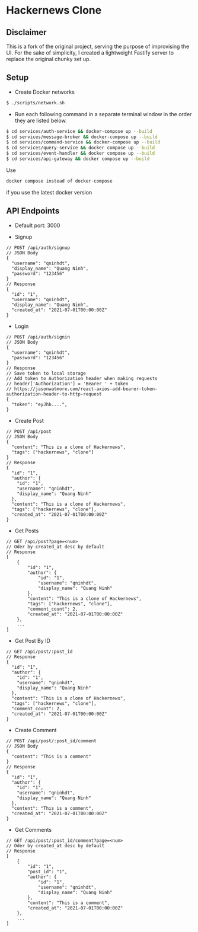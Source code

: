 # Hackernews Clone

## Disclaimer 

This is a fork of the original project, serving the purpose of improvising the UI. For the sake of simplicity, I created a lightweight Fastify server to replace the original chunky set up.


## Setup

- Create Docker networks
```bash
$ ./scripts/network.sh
```

- Run each following command in a separate terminal window in the order they are listed below.
```bash
$ cd services/auth-service && docker-compose up --build
$ cd services/message-broker && docker-compose up --build
$ cd services/command-service && docker-compose up --build
$ cd services/query-service && docker compose up --build
$ cd services/event-handler && docker compose up --build
$ cd services/api-gateway && docker compose up --build
```
Use 
```bash
docker compose instead of docker-compose
```
if you use the latest docker version
## API Endpoints

- Default port: 3000

- Signup
```jsonc
// POST /api/auth/signup
// JSON Body
{
  "username": "qninhdt",
  "display_name": "Quang Ninh",
  "password": "123456"
}
// Response
{
  "id": "1",
  "username": "qninhdt",
  "display_name": "Quang Ninh",
  "created_at": "2021-07-01T00:00:00Z"
}
```

- Login
```jsonc
// POST /api/auth/signin
// JSON Body
{
  "username": "qninhdt",
  "password": "123456"
}
// Response
// Save token to local storage
// Add token to Authorization header when making requests
// header['Authorization'] = 'Bearer ' + token
// https://jasonwatmore.com/react-axios-add-bearer-token-authorization-header-to-http-request
{
  "token": "eyJhb....",
}
```

- Create Post
```jsonc
// POST /api/post
// JSON Body
{
  "content": "This is a clone of Hackernews",
  "tags": ["hackernews", "clone"]
}
// Response
{
  "id": "1",
  "author": {
    "id": "1",
    "username": "qninhdt",
    "display_name": "Quang Ninh"
  },
  "content": "This is a clone of Hackernews",
  "tags": ["hackernews", "clone"],
  "created_at": "2021-07-01T00:00:00Z"
}
```

- Get Posts
```jsonc
// GET /api/post?page=<num>
// Oder by created_at desc by default
// Response
[
    {
        "id": "1",
        "author": {
            "id": "1",
            "username": "qninhdt",
            "display_name": "Quang Ninh"
        },
        "content": "This is a clone of Hackernews",
        "tags": ["hackernews", "clone"],
        "comment_count": 2,
        "created_at": "2021-07-01T00:00:00Z"
    },
    ...
]
```

- Get Post By ID
```jsonc
// GET /api/post/:post_id
// Response
{
  "id": "1",
  "author": {
    "id": "1",
    "username": "qninhdt",
    "display_name": "Quang Ninh"
  },
  "content": "This is a clone of Hackernews",
  "tags": ["hackernews", "clone"],
  "comment_count": 2,
  "created_at": "2021-07-01T00:00:00Z"
}
```

- Create Comment
```jsonc
// POST /api/post/:post_id/comment
// JSON Body
{
  "content": "This is a comment"
}
// Response
{
  "id": "1",
  "author": {
    "id": "1",
    "username": "qninhdt",
    "display_name": "Quang Ninh"
  },
  "content": "This is a comment",
  "created_at": "2021-07-01T00:00:00Z"
}
```

- Get Comments
```jsonc
// GET /api/post/:post_id/comment?page=<num>
// Oder by created_at desc by default
// Response
[
    {
        "id": "1",
        "post_id": "1",
        "author": {
            "id": "1",
            "username": "qninhdt",
            "display_name": "Quang Ninh"
        },
        "content": "This is a comment",
        "created_at": "2021-07-01T00:00:00Z"
    },
    ...
]
```
